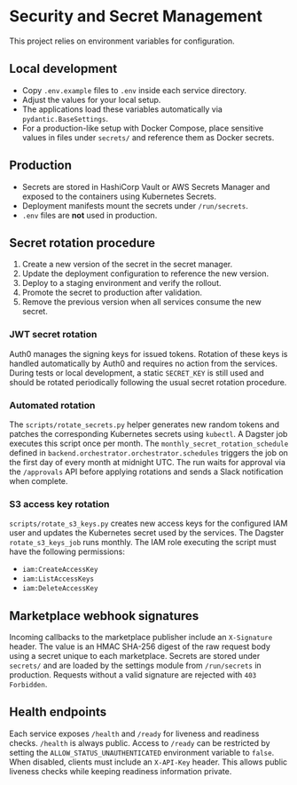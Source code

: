 # Security and Secret Management

This project relies on environment variables for configuration.

## Local development

- Copy `.env.example` files to `.env` inside each service directory.
- Adjust the values for your local setup.
- The applications load these variables automatically via `pydantic.BaseSettings`.
- For a production-like setup with Docker Compose, place sensitive values in
  files under `secrets/` and reference them as Docker secrets.

## Production

- Secrets are stored in HashiCorp Vault or AWS Secrets Manager and exposed to
  the containers using Kubernetes Secrets.
- Deployment manifests mount the secrets under `/run/secrets`.
- `.env` files are **not** used in production.

## Secret rotation procedure

1. Create a new version of the secret in the secret manager.
2. Update the deployment configuration to reference the new version.
3. Deploy to a staging environment and verify the rollout.
4. Promote the secret to production after validation.
5. Remove the previous version when all services consume the new secret.

### JWT secret rotation

Auth0 manages the signing keys for issued tokens. Rotation of these keys is
handled automatically by Auth0 and requires no action from the services. During
tests or local development, a static `SECRET_KEY` is still used and should be
rotated periodically following the usual secret rotation procedure.

### Automated rotation

The `scripts/rotate_secrets.py` helper generates new random tokens and patches
the corresponding Kubernetes secrets using `kubectl`. A Dagster job executes
this script once per month. The `monthly_secret_rotation_schedule` defined in
`backend.orchestrator.orchestrator.schedules` triggers the job on the first
day of every month at midnight UTC. The run waits for approval via the
`/approvals` API before applying rotations and sends a Slack notification when
complete.

### S3 access key rotation

`scripts/rotate_s3_keys.py` creates new access keys for the configured IAM
user and updates the Kubernetes secret used by the services. The Dagster
`rotate_s3_keys_job` runs monthly. The IAM role executing the script must have
the following permissions:

- `iam:CreateAccessKey`
- `iam:ListAccessKeys`
- `iam:DeleteAccessKey`

## Marketplace webhook signatures

Incoming callbacks to the marketplace publisher include an `X-Signature`
header. The value is an HMAC SHA-256 digest of the raw request body using a
secret unique to each marketplace. Secrets are stored under `secrets/` and are
loaded by the settings module from `/run/secrets` in production. Requests
without a valid signature are rejected with `403 Forbidden`.

## Health endpoints

Each service exposes `/health` and `/ready` for liveness and readiness
checks. `/health` is always public. Access to `/ready` can be restricted by
setting the `ALLOW_STATUS_UNAUTHENTICATED` environment variable to `false`.
When disabled, clients must include an `X-API-Key` header. This allows public
liveness checks while keeping readiness information private.
